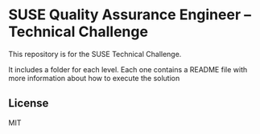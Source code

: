  # SUSE Quality Assurance Engineer – Technical Challenge
This repository is for the SUSE Technical Challenge. 

It includes a folder for each level. Each one contains a README file with more information about how to execute the solution

 ## License
MIT
